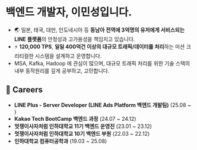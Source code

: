# 백엔드 개발자, 이민성입니다.

- 🌏 일본, 태국, 대만, 인도네시아 등 **동남아 전역에 3억명의 유저에게 서비스되는 LINE 플랫폼**의 안정성과 고가용성을 책임지고 있습니다.
- ⚡ **120,000 TPS**, **일일 400억건 이상의 대규모 트래픽/데이터를 처리**하는 미션 크리티컬한 시스템을 설계하고 운영합니다.
- MSA, Kafka, Hadoop 에 관심이 많으며, 대규모 트래픽 처리를 위한 기술 스택의 내부 동작원리를 깊게 공부하고, 고민합니다.

## 🚀 Careers

- **LINE Plus - Server Developer (LINE Ads Platform 백엔드 개발팀)** (25.08 ~ ) 
- **Kakao Tech BootCamp 백엔드 과정** (24.07 ~ 24.12)
- **멋쟁이사자처럼 인하대학교 11기 백엔드 운영진** (23.01 ~ 23.12)
- **멋쟁이사자처럼 인하대학교 10기 백엔드 부원** (22.03 ~ 22.12)
- **인하대학교 컴퓨터공학과** (19.03 ~ 25.08)

